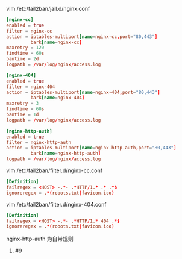 vim /etc/fail2ban/jail.d/nginx.conf

```conf
[nginx-cc]
enabled = true
filter = nginx-cc
action = iptables-multiport[name=nginx-cc,port="80,443"]
         bark[name=nginx-cc]
maxretry = 120
findtime = 60s
bantime = 2d
logpath = /var/log/nginx/access.log

[nginx-404]
enabled = true
filter = nginx-404
action = iptables-multiport[name=nginx-404,port="80,443"]
         bark[name=nginx-404]
maxretry = 3
findtime = 60s
bantime = 1d
logpath = /var/log/nginx/access.log

[nginx-http-auth]
enabled = true
filter = nginx-http-auth
action = iptables-multiport[name=nginx-http-auth,port="80,443"]
         bark[name=nginx-http-auth]
logpath = /var/log/nginx/access.log

```

vim /etc/fail2ban/filter.d/nginx-cc.conf

```conf
[Definition]
failregex = <HOST> -.*- .*HTTP/1.* .* .*$
ignoreregex = .*(robots.txt|favicon.ico)
```

vim /etc/fail2ban/filter.d/nginx-404.conf

```conf
[Definition]
failregex = <HOST> -.*- .*HTTP/1.* 404 .*$
ignoreregex = .*(robots.txt|favicon.ico)
```

nginx-http-auth 为自带规则

1. #9 

